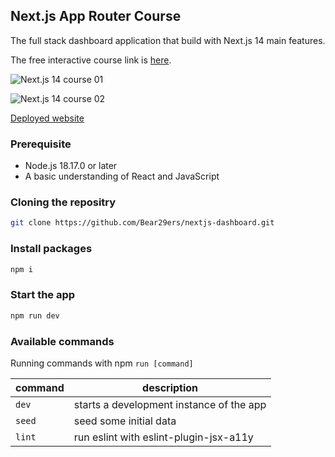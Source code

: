 ## Next.js App Router Course

The full stack dashboard application that build with Next.js 14 main features.

The free interactive course link is [here](https://nextjs.org/learn/dashboard-app).

![Next.js 14 course 01](https://github.com/Bear29ers/nextjs-dashboard/assets/39920490/3704265b-1bba-4915-8304-1086a002b5bc)

![Next.js 14 course 02](https://github.com/Bear29ers/nextjs-dashboard/assets/39920490/bdc043b1-7945-46a2-9466-a8abaffc40df)

[Deployed website](https://nextjs-dashboard-lyart-nu.vercel.app/)

### Prerequisite

- Node.js 18.17.0 or later
- A basic understanding of React and JavaScript

### Cloning the repositry

```bash
git clone https://github.com/Bear29ers/nextjs-dashboard.git
```

### Install packages

```bash
npm i
```

### Start the app

```bash
npm run dev
```

### Available commands

Running commands with npm `run [command]`

| command | description                              |
| ------- | ---------------------------------------- |
| `dev`   | starts a development instance of the app |
| `seed`  | seed some initial data                   |
| `lint`  | run eslint with eslint-plugin-jsx-a11y   |
